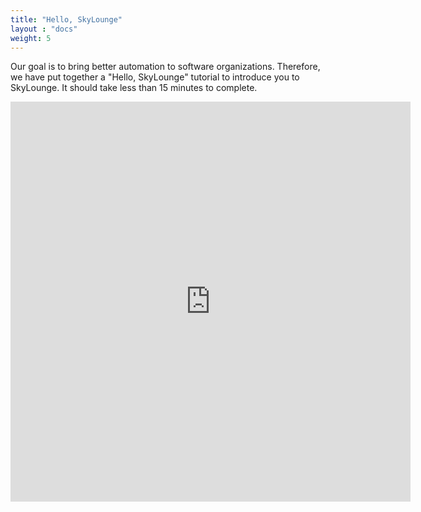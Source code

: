 ```yaml
---
title: "Hello, SkyLounge"
layout : "docs"
weight: 5
---
```


Our goal is to bring better automation to software organizations. Therefore, we have put together a "Hello, SkyLounge" tutorial to introduce you to SkyLounge. It should take less than 15 minutes to complete.

<iframe class="align-self-center"
  src="https://scribehow.com/embed/Hello_SkyLounge__m_JfX82dQ8yhH6RL0N9-ww" width="640" height="640"
  allowfullscreen frameborder="0"></iframe>